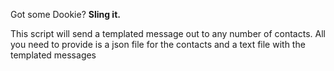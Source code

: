 Got some Dookie? **Sling it.**

This script will send a templated message out to any number of contacts. All you need to provide is a json file for the contacts and a text file with the templated messages
